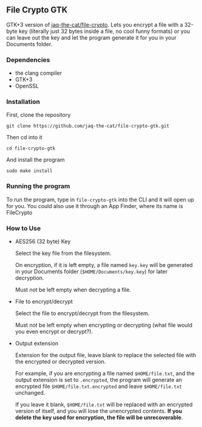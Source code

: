 ## File Crypto GTK

GTK+3 version of [jaq-the-cat/file-crypto](https://github.com/jaq-the-cat/file-crypto).
Lets you encrypt a file with a 32-byte key (literally just 32 bytes inside a file, no cool funny formats) or you can leave
out the key and let the program generate it for you in your Documents folder.

### Dependencies
- the clang compiler
- GTK+3
- OpenSSL

### Installation

First, clone the repository

`git clone https://github.com/jaq-the-cat/file-crypto-gtk.git`

Then cd into it

`cd file-crypto-gtk`

And install the program

`sudo make install`

### Running the program
To run the program, type in `file-crypto-gtk` into the CLI and it will open up for you.
You could also use it through an App Finder, where its name is FileCrypto

### How to Use
- AES256 (32 byte) Key

  Select the key file from the filesystem.

  On encryption, if it is left empty, a file named `key.key` will be generated in your Documents folder (`$HOME/Documents/key.key`) for later decryption.
  
  Must not be left empty when decrypting a file.

- File to encrypt/decrypt

  Select the file to encrypt/decrypt from the filesystem.

  Must not be left empty when encrypting or decrypting (what file would you even encrypt or decrypt?).

- Output extension

  Extension for the output file, leave blank to replace the selected file with the encrypted or decrypted version.

  For example, if you are encrypting a file named `$HOME/file.txt`, and the output extension is set to `.encrypted`, the program will generate an encrypted file `$HOME/file.txt.encrypted` and leave `$HOME/file.txt` unchanged.

  If you leave it blank, `$HOME/file.txt` will be replaced with an encrypted version of itself, and you will lose the unencrypted contents. **If you delete the key used for encryption, the file will be unrecoverable**.
